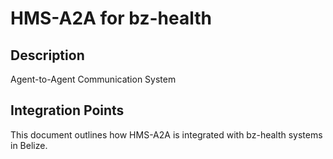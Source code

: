 # HMS-A2A for bz-health

## Description

Agent-to-Agent Communication System

## Integration Points

This document outlines how HMS-A2A is integrated with bz-health systems in Belize.
